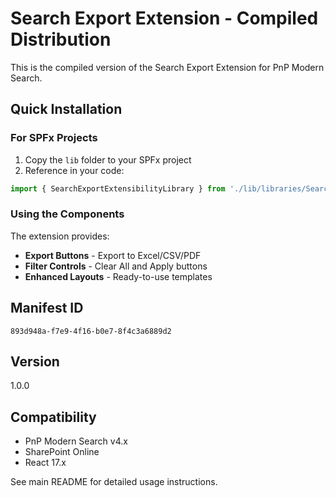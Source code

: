 # Search Export Extension - Compiled Distribution

This is the compiled version of the Search Export Extension for PnP Modern Search.

## Quick Installation

### For SPFx Projects

1. Copy the `lib` folder to your SPFx project
2. Reference in your code:
```typescript
import { SearchExportExtensibilityLibrary } from './lib/libraries/SearchExportExtensibilityLibrary';
```

### Using the Components

The extension provides:
- **Export Buttons** - Export to Excel/CSV/PDF
- **Filter Controls** - Clear All and Apply buttons
- **Enhanced Layouts** - Ready-to-use templates

## Manifest ID
`893d948a-f7e9-4f16-b0e7-8f4c3a6889d2`

## Version
1.0.0

## Compatibility
- PnP Modern Search v4.x
- SharePoint Online
- React 17.x

See main README for detailed usage instructions.